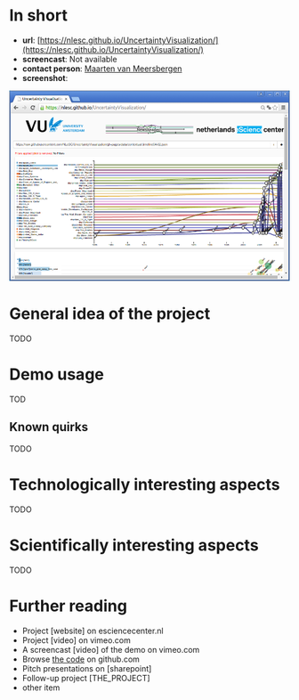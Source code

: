 # In short

- **url**: [https://nlesc.github.io/UncertaintyVisualization/](https://nlesc.github.io/UncertaintyVisualization/)
- **screencast**: Not available
- **contact person**: [Maarten van Meersbergen](https://www.esciencecenter.nl/profile/maarten-van-meersbergen-msc)
- **screenshot**: 
 
![screenshot](/demos/uncertainty-visualization/screencapture-demo-uncertainty-visualization.png "Uncertainty Visualization demo screenshot")

# General idea of the project

TODO

# Demo usage

TOD

## Known quirks

TODO

# Technologically interesting aspects

TODO

# Scientifically interesting aspects

TODO

# Further reading

- Project [website] on esciencecenter.nl
- Project [video] on vimeo.com
- A screencast [video] of the demo on vimeo.com
- Browse [the code](https://github.com/NLeSC/UncertaintyVisualization/) on github.com
- Pitch presentations on [sharepoint]
- Follow-up project [THE_PROJECT]
- other item






